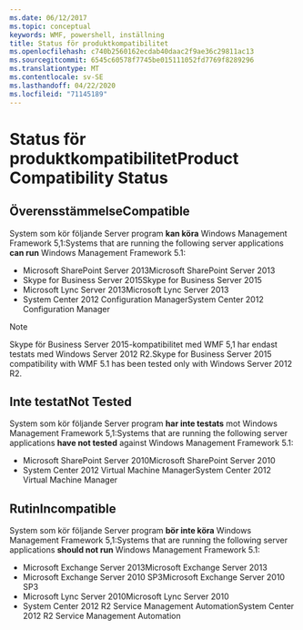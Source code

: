 ```yaml
---
ms.date: 06/12/2017
ms.topic: conceptual
keywords: WMF, powershell, inställning
title: Status för produktkompatibilitet
ms.openlocfilehash: c740b2560162ecdab40daac2f9ae36c29811ac13
ms.sourcegitcommit: 6545c60578f7745be015111052fd7769f8289296
ms.translationtype: MT
ms.contentlocale: sv-SE
ms.lasthandoff: 04/22/2020
ms.locfileid: "71145189"
---
```

# <a name="product-compatibility-status"></a><span data-ttu-id="c90db-103">Status för produktkompatibilitet</span><span class="sxs-lookup"><span data-stu-id="c90db-103">Product Compatibility Status</span></span>

## <a name="compatible"></a><span data-ttu-id="c90db-104">Överensstämmelse</span><span class="sxs-lookup"><span data-stu-id="c90db-104">Compatible</span></span>

<span data-ttu-id="c90db-105">System som kör följande Server program **kan köra** Windows Management Framework 5,1:</span><span class="sxs-lookup"><span data-stu-id="c90db-105">Systems that are running the following server applications **can run** Windows Management Framework 5.1:</span></span>

- <span data-ttu-id="c90db-106">Microsoft SharePoint Server 2013</span><span class="sxs-lookup"><span data-stu-id="c90db-106">Microsoft SharePoint Server 2013</span></span>
- <span data-ttu-id="c90db-107">Skype for Business Server 2015</span><span class="sxs-lookup"><span data-stu-id="c90db-107">Skype for Business Server 2015</span></span>
- <span data-ttu-id="c90db-108">Microsoft Lync Server 2013</span><span class="sxs-lookup"><span data-stu-id="c90db-108">Microsoft Lync Server 2013</span></span>
- <span data-ttu-id="c90db-109">System Center 2012 Configuration Manager</span><span class="sxs-lookup"><span data-stu-id="c90db-109">System Center 2012 Configuration Manager</span></span>

> [!NOTE]
> <span data-ttu-id="c90db-110">Skype för Business Server 2015-kompatibilitet med WMF 5,1 har endast testats med Windows Server 2012 R2.</span><span class="sxs-lookup"><span data-stu-id="c90db-110">Skype for Business Server 2015 compatibility with WMF 5.1 has been tested only with Windows Server 2012 R2.</span></span>

## <a name="not-tested"></a><span data-ttu-id="c90db-111">Inte testat</span><span class="sxs-lookup"><span data-stu-id="c90db-111">Not Tested</span></span>

<span data-ttu-id="c90db-112">System som kör följande Server program **har inte testats** mot Windows Management Framework 5,1:</span><span class="sxs-lookup"><span data-stu-id="c90db-112">Systems that are running the following server applications **have not tested** against Windows Management Framework 5.1:</span></span>

- <span data-ttu-id="c90db-113">Microsoft SharePoint Server 2010</span><span class="sxs-lookup"><span data-stu-id="c90db-113">Microsoft SharePoint Server 2010</span></span>
- <span data-ttu-id="c90db-114">System Center 2012 Virtual Machine Manager</span><span class="sxs-lookup"><span data-stu-id="c90db-114">System Center 2012 Virtual Machine Manager</span></span>

## <a name="incompatible"></a><span data-ttu-id="c90db-115">Rutin</span><span class="sxs-lookup"><span data-stu-id="c90db-115">Incompatible</span></span>

<span data-ttu-id="c90db-116">System som kör följande Server program **bör inte köra** Windows Management Framework 5,1:</span><span class="sxs-lookup"><span data-stu-id="c90db-116">Systems that are running the following server applications **should not run** Windows Management Framework 5.1:</span></span>

- <span data-ttu-id="c90db-117">Microsoft Exchange Server 2013</span><span class="sxs-lookup"><span data-stu-id="c90db-117">Microsoft Exchange Server 2013</span></span>
- <span data-ttu-id="c90db-118">Microsoft Exchange Server 2010 SP3</span><span class="sxs-lookup"><span data-stu-id="c90db-118">Microsoft Exchange Server 2010 SP3</span></span>
- <span data-ttu-id="c90db-119">Microsoft Lync Server 2010</span><span class="sxs-lookup"><span data-stu-id="c90db-119">Microsoft Lync Server 2010</span></span>
- <span data-ttu-id="c90db-120">System Center 2012 R2 Service Management Automation</span><span class="sxs-lookup"><span data-stu-id="c90db-120">System Center 2012 R2 Service Management Automation</span></span>
